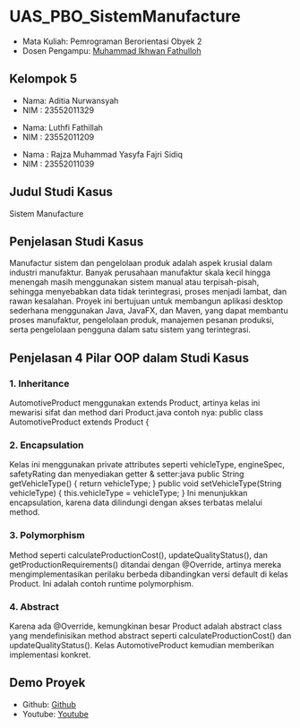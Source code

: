 # UAS_PBO_SistemManufacture
<ul>
  <li>Mata Kuliah: Pemrograman Berorientasi Obyek 2</li>
  <li>Dosen Pengampu: <a href="https://github.com/Muhammad-Ikhwan-Fathulloh">Muhammad Ikhwan Fathulloh</a></li>
</ul>

## Kelompok 5
<ul>
  <li>Nama:  Aditia Nurwansyah</li>
  <li>NIM : 23552011329</li>
</ul>

<ul>
  <li>Nama: Luthfi Fathillah</li>
  <li>NIM : 23552011209</li>
</ul>

<ul>
  <li>Nama : Rajza Muhammad Yasyfa Fajri Sidiq</li>
  <li>NIM  : 23552011039</li>
</ul>

## Judul Studi Kasus
<p> Sistem Manufacture </p>

## Penjelasan Studi Kasus
<p>Manufactur sistem dan pengelolaan produk adalah aspek krusial dalam industri manufaktur.
Banyak perusahaan manufaktur skala kecil hingga menengah masih menggunakan sistem
manual atau terpisah-pisah, sehingga menyebabkan data tidak terintegrasi, proses menjadi
lambat, dan rawan kesalahan.
Proyek ini bertujuan untuk membangun aplikasi desktop sederhana menggunakan Java,
JavaFX, dan Maven, yang dapat membantu proses manufaktur, pengelolaan produk,
manajemen pesanan produksi, serta pengelolaan pengguna dalam satu sistem yang
terintegrasi.</p>

## Penjelasan 4 Pilar OOP dalam Studi Kasus

### 1. Inheritance
<p>AutomotiveProduct menggunakan extends Product, artinya kelas ini mewarisi sifat dan method
dari Product.java contoh nya: public class AutomotiveProduct extends Product {</p>

### 2. Encapsulation
<p>Kelas ini menggunakan private attributes seperti vehicleType, engineSpec, safetyRating dan
menyediakan getter & setter:java
public String getVehicleType() { return vehicleType; }
public void setVehicleType(String vehicleType) { this.vehicleType = vehicleType; }
Ini menunjukkan encapsulation, karena data dilindungi dengan akses terbatas melalui method.</p>

### 3. Polymorphism
<p>Method seperti calculateProductionCost(), updateQualityStatus(), dan
getProductionRequirements() ditandai dengan @Override, artinya mereka
mengimplementasikan perilaku berbeda dibandingkan versi default di kelas Product. Ini adalah
contoh runtime polymorphism.</p>

### 4. Abstract
<p>Karena ada @Override, kemungkinan besar Product adalah abstract class yang mendefinisikan
method abstract seperti calculateProductionCost() dan updateQualityStatus(). Kelas
AutomotiveProduct kemudian memberikan implementasi konkret.</p>  

## Demo Proyek
<ul>
  <li>Github: <a href="https://github.com/aditianurwansyah/UAS_PBO_SistemManufacture">Github</a></li>  
  <li>Youtube: <a href="">Youtube</a></li>  
</ul>
